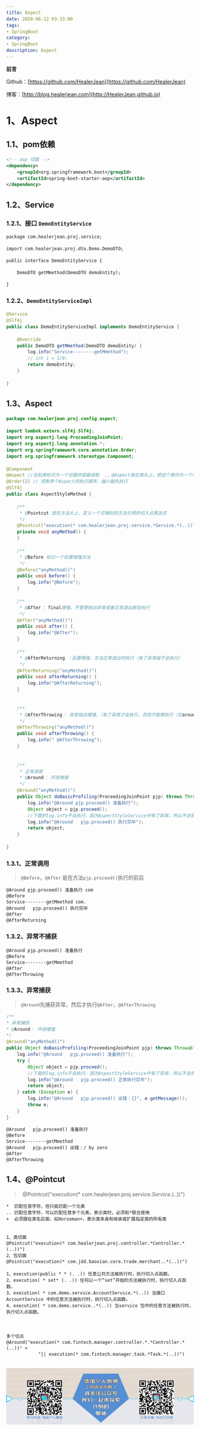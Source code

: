 ```yaml
---
title: Aspect
date: 2020-06-12 03:33:00
tags: 
- SpringBoot
category: 
- SpringBoot
description: Aspect
---
```


**前言**     

 Github：[https://github.com/HealerJean](https://github.com/HealerJean)         

 博客：[http://blog.healerjean.com](http://HealerJean.github.io)          



# 1、Aspect

## 1.1、pom依赖

```xml
<!-- aop 切面 -->
<dependency>
    <groupId>org.springframework.boot</groupId>
    <artifactId>spring-boot-starter-aop</artifactId>
</dependency>
```



## 1.2、Service 

### 1.2.1、接口 `DemoEntityService`

```
package com.healerjean.proj.service;

import com.healerjean.proj.dto.Demo.DemoDTO;

public interface DemoEntityService {

    DemoDTO getMmethod(DemoDTO demoEntity);

}

```

### 1.2.2、`DemoEntityServiceImpl`

```java
@Service
@Slf4j
public class DemoEntityServiceImpl implements DemoEntityService {

    @Override
    public DemoDTO getMmethod(DemoDTO demoEntity) {
        log.info("Service--------getMmethod");
        // int i = 1/0;
        return demoEntity;
    }

}

```



## 1.3、Aspect

```java
package com.healerjean.proj.config.aspect;

import lombok.extern.slf4j.Slf4j;
import org.aspectj.lang.ProceedingJoinPoint;
import org.aspectj.lang.annotation.*;
import org.springframework.core.annotation.Order;
import org.springframework.stereotype.Component;

@Component
@Aspect //当前类标识为一个切面供容器读取  ,、@Aspect放在类头上，把这个类作为一个切面。
@Order(2) // 控制多个Aspect的执行顺序，越小越先执行
@Slf4j
public class AspectStyleMethod {

    /**
     * @Pointcut 放在方法头上，定义一个可被别的方法引用的切入点表达式
     */
    @Pointcut("execution(* com.healerjean.proj.service.*Service.*(..))")
    private void anyMethod() {
    }

    /**
     * @Before 标识一个前置增强方法
     */
    @Before("anyMethod()")
    public void before() {
        log.info("@Before");
    }

    /**
     * @After： final增强，不管是抛出异常或者正常退出都会执行
     */
    @After("anyMethod()")
    public void after() {
        log.info("@After");
    }

    /**
     * @AfterReturning ：后置增强，方法正常退出时执行（有了异常就不会执行）
     */
    @AfterReturning("anyMethod()")
    public void afterReturning() {
        log.info("@AfterReturning");
    }


    /**
     * @AfterThrowing： 异常抛出增强，（有了异常才会执行，否则不能够执行（在around异常处理之前执行））
     */
    @AfterThrowing("anyMethod()")
    public void afterThrowing() {
        log.info(" @AfterThrowing");
    }


    /**
     * 正常调用
     * @Around： 环绕增强
     */
    @Around("anyMethod()")
    public Object doBasicProfiling(ProceedingJoinPoint pjp) throws Throwable {
        log.info("@Around pjp.proceed() 准备执行");
        Object object = pjp.proceed();
        //下面的log.info不会执行，因为AspectStyleService中有了异常，所以不会到这一步
        log.info("@Around   pjp.proceed() 执行完毕");
        return object;
    }

}

```

### 1.3.1、正常调用

> `@Before`，`@After` 是在方法`pjp.proceed()`执行的前后

```
@Around pjp.proceed() 准备执行 com
@Before
Service--------getMmethod com.
@Around   pjp.proceed() 执行完毕
@After
@AfterReturning 
```



### 1.3.2、异常不捕获

```
@Around pjp.proceed() 准备执行 
@Before 
Service--------getMmethod 
@After 
@AfterThrowing 
```



### 1.3.3、异常捕获

> `@Around`先捕获异常，然后才执行`@After`，`@AfterThrowing `

```java
/**
* 异常捕获
* @Around： 环绕增强
*/
@Around("anyMethod()")
public Object doBasicProfiling(ProceedingJoinPoint pjp) throws Throwable {
    log.info("@Around   pjp.proceed() 准备执行");
    try {
        Object object = pjp.proceed();
        //下面的log.info不会执行，因为AspectStyleService中有了异常，所以不会到这一步
        log.info("@Around   pjp.proceed() 正常执行完毕");
        return object;
    } catch (Exception e) {
        log.info("@Around   pjp.proceed() 出错：{}", e.getMessage());
        throw e;
    }
}
```



```
@Around   pjp.proceed() 准备执行 
@Before
Service--------getMmethod 
@Around   pjp.proceed() 出错：/ by zero 
@After 
@AfterThrowing 
```



## 1.4、@Pointcut

> ​    @Pointcut("execution(* com.healerjean.proj.service.*Service.*(..))")

```
*  匹配任意字符，但只能匹配一个元素
.. 匹配任意字符，可以匹配任意多个元素，表示类时，必须和*联合使用
+  必须跟在类名后面，如Horseman+，表示类本身和继承或扩展指定类的所有类


1、类切面
@Pointcut("execution(* com.healerjean.proj.controller.*Controller.*(..))")
2、包切面
@Pointcut("execution(* com.jdd.baoxian.core.trade.merchant..*(..))")

1、execution(public * * (. .)) 任意公共方法被执行时，执行切入点函数。 
2、execution( * set* (. .)) 任何以一个“set”开始的方法被执行时，执行切入点函数。 
3、execution( * com.demo.service.AccountService.*(..)) 当接口AccountService 中的任意方法被执行时，执行切入点函数。 
4、execution( * com.demo.service..*(..)) 当service 包中的任意方法被执行时，执行切入点函数。 



多个切点
@Around("execution(* com.fintech.manager.controller.*.*Controller.*(..))" +
            "|| execution(* com.fintech.manager.task.*Task.*(..))")
            
```



















![ContactAuthor](https://raw.githubusercontent.com/HealerJean/HealerJean.github.io/master/assets/img/artical_bottom.jpg)





<link rel="stylesheet" href="https://unpkg.com/gitalk/dist/gitalk.css">

<script src="https://unpkg.com/gitalk@latest/dist/gitalk.min.js"></script> 
<div id="gitalk-container"></div>    
 <script type="text/javascript">
    var gitalk = new Gitalk({
		clientID: `1d164cd85549874d0e3a`,
		clientSecret: `527c3d223d1e6608953e835b547061037d140355`,
		repo: `HealerJean.github.io`,
		owner: 'HealerJean',
		admin: ['HealerJean'],
		id: 'XUGPtqHMgNkAQ1fp',
    });
    gitalk.render('gitalk-container');
</script> 
